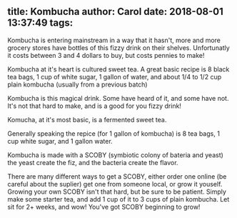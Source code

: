 title: Kombucha
author: Carol
date: 2018-08-01 13:37:49
tags:
---
Kombucha is entering mainstream in a way that it hasn't, more and more grocery stores have bottles of this fizzy drink on their shelves.  Unfortunatly it costs between 3 and 4 dollars to buy, but costs pennies to make!

Kombucha at it's heart is cultured sweet tea.  A great basic recipe is 8 black tea bags, 1 cup of white sugar, 1 gallon of water, and about 1/4 to 1/2 cup plain kombucha (usually from a previous batch) 



Kombucha is this magical drink.  Some have heard of it, and some have not.  It's not that hard to make, and is a good for you fizzy drink!  

Komucha, at it's most basic, is a fermented sweet tea.  

Generally speaking the repice (for 1 gallon of kombucha) is 8 tea bags, 1 cup white sugar, and 1 gallon water.  

Kombucha is made with a SCOBY (symbiotic colony of bateria and yeast) the yeast create the fiz, and the bacteria create the flavor.  

There are many different ways to get a SCOBY, either order one online (be careful about the suplier) get one from someone local, or grow it youself.  Growing your own SCOBY isn't that hard, but be sure to be patient.  Simply make some starter tea, and add 1 cup of it to 3 cups of plain kombucha.  Let sit for 2+ weeks, and wow!  You've got SCOBY beginning to grow!  



